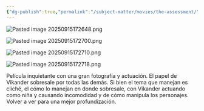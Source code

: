 ```yaml
---
{"dg-publish":true,"permalink":"/subject-matter/movies/the-assessment/"}
---
```


![Pasted image 20250915172648.png](/img/user/Images/Pasted%20image%2020250915172648.png)

![Pasted image 20250915172700.png](/img/user/Images/Pasted%20image%2020250915172700.png)

![Pasted image 20250915172710.png](/img/user/Images/Pasted%20image%2020250915172710.png)

![Pasted image 20250915172718.png](/img/user/Images/Pasted%20image%2020250915172718.png)

Película inquietante con una gran fotografía y actuación. El papel de Vikander sobresale por todas las demás. Si bien el tema que manejan es cliché, el cómo lo manejan en donde sobresale, con Vikander actuando como niña y causando incomodidad y de cómo manipula los personajes. Volver a ver para una mejor profundización.  

